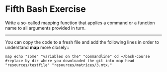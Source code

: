 # Fifth Bash Exercise

Write a so-called mapping function that applies a command or a function name
to all arguments provided in turn.

---

You can copy the code to a fresh file and add the
following lines in order to understand **map** more closely::

`map echo "some" "variables on the" "commandline"
cd ~/bash-course #replace by dir where you downloaded the git into
map head "resources/testfile" "resources/matrices/3.mtx."`

